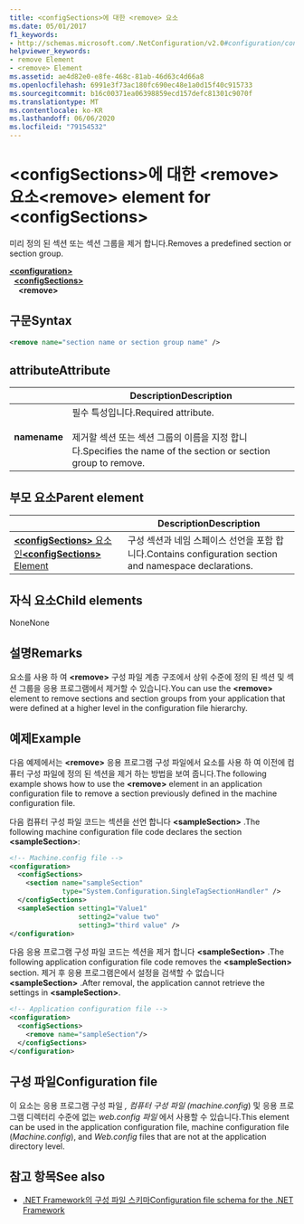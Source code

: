 ```yaml
---
title: <configSections>에 대한 <remove> 요소
ms.date: 05/01/2017
f1_keywords:
- http://schemas.microsoft.com/.NetConfiguration/v2.0#configuration/configSections/remove
helpviewer_keywords:
- remove Element
- <remove> Element
ms.assetid: ae4d82e0-e8fe-468c-81ab-46d63c4d66a8
ms.openlocfilehash: 6991e3f73ac180fc690ec48e1a0d15f40c915733
ms.sourcegitcommit: b16c00371ea06398859ecd157defc81301c9070f
ms.translationtype: MT
ms.contentlocale: ko-KR
ms.lasthandoff: 06/06/2020
ms.locfileid: "79154532"
---
```

# <a name="remove-element-for-configsections"></a><span data-ttu-id="f075d-102">\<configSections>에 대한 \<remove> 요소</span><span class="sxs-lookup"><span data-stu-id="f075d-102">\<remove> element for \<configSections></span></span>

<span data-ttu-id="f075d-103">미리 정의 된 섹션 또는 섹션 그룹을 제거 합니다.</span><span class="sxs-lookup"><span data-stu-id="f075d-103">Removes a predefined section or section group.</span></span>

[**\<configuration>**](configuration-element.md)\
&nbsp;&nbsp;[**\<configSections>**](configsections-element-for-configuration.md)\
&nbsp;&nbsp;&nbsp;&nbsp;**\<remove>**

## <a name="syntax"></a><span data-ttu-id="f075d-104">구문</span><span class="sxs-lookup"><span data-stu-id="f075d-104">Syntax</span></span>

```xml
<remove name="section name or section group name" />
```

## <a name="attribute"></a><span data-ttu-id="f075d-105">attribute</span><span class="sxs-lookup"><span data-stu-id="f075d-105">Attribute</span></span>

|           | <span data-ttu-id="f075d-106">Description</span><span class="sxs-lookup"><span data-stu-id="f075d-106">Description</span></span> |
| --------- | ----------- |
| <span data-ttu-id="f075d-107">**name**</span><span class="sxs-lookup"><span data-stu-id="f075d-107">**name**</span></span>  | <span data-ttu-id="f075d-108">필수 특성입니다.</span><span class="sxs-lookup"><span data-stu-id="f075d-108">Required attribute.</span></span><br><br><span data-ttu-id="f075d-109">제거할 섹션 또는 섹션 그룹의 이름을 지정 합니다.</span><span class="sxs-lookup"><span data-stu-id="f075d-109">Specifies the name of the section or section group to remove.</span></span> |

## <a name="parent-element"></a><span data-ttu-id="f075d-110">부모 요소</span><span class="sxs-lookup"><span data-stu-id="f075d-110">Parent element</span></span>

|     | <span data-ttu-id="f075d-111">Description</span><span class="sxs-lookup"><span data-stu-id="f075d-111">Description</span></span> |
| --- | ----------- |
| [<span data-ttu-id="f075d-112">**\<configSections>** 요소인</span><span class="sxs-lookup"><span data-stu-id="f075d-112">**\<configSections>** Element</span></span>](configsections-element-for-configuration.md) | <span data-ttu-id="f075d-113">구성 섹션과 네임 스페이스 선언을 포함 합니다.</span><span class="sxs-lookup"><span data-stu-id="f075d-113">Contains configuration section and namespace declarations.</span></span> |

## <a name="child-elements"></a><span data-ttu-id="f075d-114">자식 요소</span><span class="sxs-lookup"><span data-stu-id="f075d-114">Child elements</span></span>

<span data-ttu-id="f075d-115">None</span><span class="sxs-lookup"><span data-stu-id="f075d-115">None</span></span>

## <a name="remarks"></a><span data-ttu-id="f075d-116">설명</span><span class="sxs-lookup"><span data-stu-id="f075d-116">Remarks</span></span>

<span data-ttu-id="f075d-117">요소를 사용 하 여 **\<remove>** 구성 파일 계층 구조에서 상위 수준에 정의 된 섹션 및 섹션 그룹을 응용 프로그램에서 제거할 수 있습니다.</span><span class="sxs-lookup"><span data-stu-id="f075d-117">You can use the **\<remove>** element to remove sections and section groups from your application that were defined at a higher level in the configuration file hierarchy.</span></span>

## <a name="example"></a><span data-ttu-id="f075d-118">예제</span><span class="sxs-lookup"><span data-stu-id="f075d-118">Example</span></span>

<span data-ttu-id="f075d-119">다음 예제에서는 **\<remove>** 응용 프로그램 구성 파일에서 요소를 사용 하 여 이전에 컴퓨터 구성 파일에 정의 된 섹션을 제거 하는 방법을 보여 줍니다.</span><span class="sxs-lookup"><span data-stu-id="f075d-119">The following example shows how to use the **\<remove>** element in an application configuration file to remove a section previously defined in the machine configuration file.</span></span>

<span data-ttu-id="f075d-120">다음 컴퓨터 구성 파일 코드는 섹션을 선언 합니다 **\<sampleSection>** .</span><span class="sxs-lookup"><span data-stu-id="f075d-120">The following machine configuration file code declares the section **\<sampleSection>**:</span></span>

```xml
<!-- Machine.config file -->
<configuration>
  <configSections>
    <section name="sampleSection"
             type="System.Configuration.SingleTagSectionHandler" />
  </configSections>
  <sampleSection setting1="Value1"
                 setting2="value two"
                 setting3="third value" />
</configuration>
```

<span data-ttu-id="f075d-121">다음 응용 프로그램 구성 파일 코드는 섹션을 제거 합니다 **\<sampleSection>** .</span><span class="sxs-lookup"><span data-stu-id="f075d-121">The following application configuration file code removes the **\<sampleSection>** section.</span></span> <span data-ttu-id="f075d-122">제거 후 응용 프로그램은에서 설정을 검색할 수 없습니다 **\<sampleSection>** .</span><span class="sxs-lookup"><span data-stu-id="f075d-122">After removal, the application cannot retrieve the settings in **\<sampleSection>**.</span></span>

```xml
<!-- Application configuration file -->
<configuration>
  <configSections>
    <remove name="sampleSection"/>
  </configSections>
</configuration>
```

## <a name="configuration-file"></a><span data-ttu-id="f075d-123">구성 파일</span><span class="sxs-lookup"><span data-stu-id="f075d-123">Configuration file</span></span>

<span data-ttu-id="f075d-124">이 요소는 응용 프로그램 구성 파일 *, 컴퓨터 구성 파일 (machine.config*) 및 응용 프로그램 디렉터리 수준에 없는 *web.config 파일* 에서 사용할 수 있습니다.</span><span class="sxs-lookup"><span data-stu-id="f075d-124">This element can be used in the application configuration file, machine configuration file (*Machine.config*), and *Web.config* files that are not at the application directory level.</span></span>

## <a name="see-also"></a><span data-ttu-id="f075d-125">참고 항목</span><span class="sxs-lookup"><span data-stu-id="f075d-125">See also</span></span>

- [<span data-ttu-id="f075d-126">.NET Framework의 구성 파일 스키마</span><span class="sxs-lookup"><span data-stu-id="f075d-126">Configuration file schema for the .NET Framework</span></span>](index.md)
